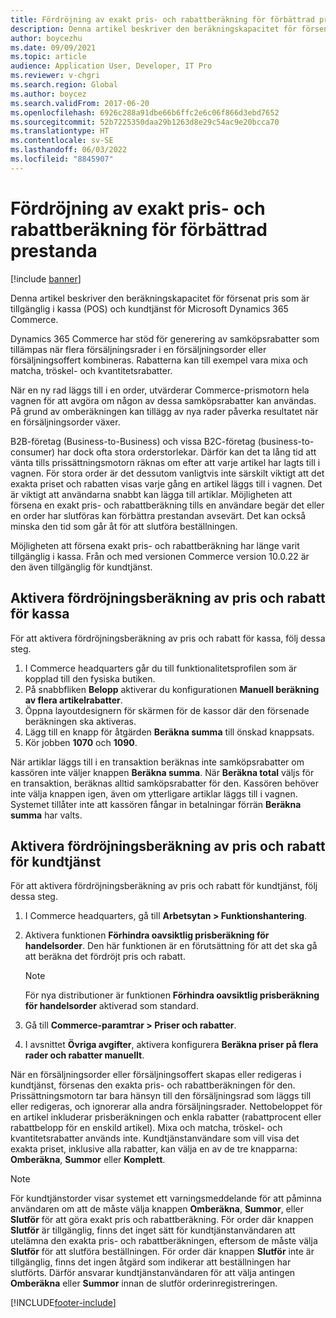 ```yaml
---
title: Fördröjning av exakt pris- och rabattberäkning för förbättrad prestanda
description: Denna artikel beskriver den beräkningskapacitet för försenat pris som är tillgänglig i kassa (POS) och kundtjänst för Microsoft Dynamics 365 Commerce.
author: boycezhu
ms.date: 09/09/2021
ms.topic: article
audience: Application User, Developer, IT Pro
ms.reviewer: v-chgri
ms.search.region: Global
ms.author: boycez
ms.search.validFrom: 2017-06-20
ms.openlocfilehash: 6926c288a91dbe66b6ffc2e6c06f866d3ebd7652
ms.sourcegitcommit: 52b7225350daa29b1263d8e29c54ac9e20bcca70
ms.translationtype: HT
ms.contentlocale: sv-SE
ms.lasthandoff: 06/03/2022
ms.locfileid: "8845907"
---
```

# <a name="delay-exact-price-and-discount-calculation-for-improved-performance"></a>Fördröjning av exakt pris- och rabattberäkning för förbättrad prestanda

[!include [banner](includes/banner.md)]

Denna artikel beskriver den beräkningskapacitet för försenat pris som är tillgänglig i kassa (POS) och kundtjänst för Microsoft Dynamics 365 Commerce.

Dynamics 365 Commerce har stöd för generering av samköpsrabatter som tillämpas när flera försäljningsrader i en försäljningsorder eller försäljningsoffert kombineras. Rabatterna kan till exempel vara mixa och matcha, tröskel- och kvantitetsrabatter.

När en ny rad läggs till i en order, utvärderar Commerce-prismotorn hela vagnen för att avgöra om någon av dessa samköpsrabatter kan användas. På grund av omberäkningen kan tillägg av nya rader påverka resultatet när en försäljningsorder växer.

B2B-företag (Business-to-Business) och vissa B2C-företag (business-to-consumer) har dock ofta stora orderstorlekar. Därför kan det ta lång tid att vänta tills prissättningsmotorn räknas om efter att varje artikel har lagts till i vagnen. För stora order är det dessutom vanligtvis inte särskilt viktigt att det exakta priset och rabatten visas varje gång en artikel läggs till i vagnen. Det är viktigt att användarna snabbt kan lägga till artiklar. Möjligheten att försena en exakt pris- och rabattberäkning tills en användare begär det eller en order har slutföras kan förbättra prestandan avsevärt. Det kan också minska den tid som går åt för att slutföra beställningen.

Möjligheten att försena exakt pris- och rabattberäkning har länge varit tillgänglig i kassa. Från och med versionen Commerce version 10.0.22 är den även tillgänglig för kundtjänst.

## <a name="enable-delayed-price-and-discount-calculation-for-pos"></a>Aktivera fördröjningsberäkning av pris och rabatt för kassa

För att aktivera fördröjningsberäkning av pris och rabatt för kassa, följ dessa steg.

1. I Commerce headquarters går du till funktionalitetsprofilen som är kopplad till den fysiska butiken.
1. På snabbfliken **Belopp** aktiverar du konfigurationen **Manuell beräkning av flera artikelrabatter**.
1. Öppna layoutdesignern för skärmen för de kassor där den försenade beräkningen ska aktiveras.
1. Lägg till en knapp för åtgärden **Beräkna summa** till önskad knappsats.
1. Kör jobben **1070** och **1090**.

När artiklar läggs till i en transaktion beräknas inte samköpsrabatter om kassören inte väljer knappen **Beräkna summa**. När **Beräkna total** väljs för en transaktion, beräknas alltid samköpsrabatter för den. Kassören behöver inte välja knappen igen, även om ytterligare artiklar läggs till i vagnen. Systemet tillåter inte att kassören fångar in betalningar förrän **Beräkna summa** har valts.

## <a name="enable-delayed-price-and-discount-calculation-for-call-center"></a>Aktivera fördröjningsberäkning av pris och rabatt för kundtjänst

För att aktivera fördröjningsberäkning av pris och rabatt för kundtjänst, följ dessa steg.

1. I Commerce headquarters, gå till **Arbetsytan \> Funktionshantering**.
1. Aktivera funktionen **Förhindra oavsiktlig prisberäkning för handelsorder**. Den här funktionen är en förutsättning för att det ska gå att beräkna det fördröjt pris och rabatt.

    > [!NOTE]
    > För nya distributioner är funktionen **Förhindra oavsiktlig prisberäkning för handelsorder** aktiverad som standard.

1. Gå till **Commerce-paramtrar \> Priser och rabatter**.
1. I avsnittet **Övriga avgifter**, aktivera konfigurera **Beräkna priser på flera rader och rabatter manuellt**.

När en försäljningsorder eller försäljningsoffert skapas eller redigeras i kundtjänst, försenas den exakta pris- och rabattberäkningen för den. Prissättningsmotorn tar bara hänsyn till den försäljningsrad som läggs till eller redigeras, och ignorerar alla andra försäljningsrader. Nettobeloppet för en artikel inkluderar prisberäkningen och enkla rabatter (rabattprocent eller rabattbelopp för en enskild artikel). Mixa och matcha, tröskel- och kvantitetsrabatter används inte. Kundtjänstanvändare som vill visa det exakta priset, inklusive alla rabatter, kan välja en av de tre knapparna: **Omberäkna**, **Summor** eller **Komplett**.

> [!NOTE]
> För kundtjänstorder visar systemet ett varningsmeddelande för att påminna användaren om att de måste välja knappen **Omberäkna**, **Summor**, eller **Slutför** för att göra exakt pris och rabattberäkning. För order där knappen **Slutför** är tillgänglig, finns det inget sätt för kundtjänstanvändaren att utelämna den exakta pris- och rabattberäkningen, eftersom de måste välja **Slutför** för att slutföra beställningen. För order där knappen **Slutför** inte är tillgänglig, finns det ingen åtgärd som indikerar att beställningen har slutförts. Därför ansvarar kundtjänstanvändaren för att välja antingen **Omberäkna** eller **Summor** innan de slutför orderinregistreringen.

[!INCLUDE[footer-include](../includes/footer-banner.md)]
